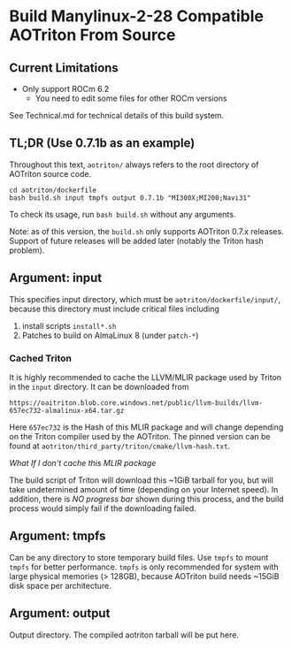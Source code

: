 # Build Manylinux-2-28 Compatible AOTriton From Source

## Current Limitations

* Only support ROCm 6.2
    + You need to edit some files for other ROCm versions

See Technical.md for technical details of this build system.

## TL;DR (Use 0.7.1b as an example)

Throughout this text, `aotriton/` always refers to the root directory of
AOTriton source code.

```
cd aotriton/dockerfile
bash build.sh input tmpfs output 0.7.1b "MI300X;MI200;Navi31"
```

To check its usage, run `bash build.sh` without any arguments.

Note: as of this version, the `build.sh` only supports AOTriton 0.7.x releases.
Support of future releases will be added later (notably the Triton hash problem).

## Argument: input

This specifies input directory, which must be `aotriton/dockerfile/input/`,
because this directory must include critical files including

1. install scripts `install*.sh`
2. Patches to build on AlmaLinux 8 (under `patch-*`)

### Cached Triton

It is highly recommended to cache the LLVM/MLIR package used by Triton in the `input` directory.
It can be downloaded from
```
https://oaitriton.blob.core.windows.net/public/llvm-builds/llvm-657ec732-almalinux-x64.tar.gz
```

Here `657ec732` is the Hash of this MLIR package and will change depending on
the Triton compiler used by the AOTriton. The pinned version can be found at
`aotriton/third_party/triton/cmake/llvm-hash.txt`.

*What If I don't cache this MLIR package*

The build script of Triton will download this ~1GiB tarball for you, but will take
undetermined amount of time (depending on your Internet speed). In addition,
there is *NO progress bar* shown during this process, and the build process
would simply fail if the downloading failed.

## Argument: tmpfs

Can be any directory to store temporary build files.
Use `tmpfs` to mount `tmpfs` for better performance.
`tmpfs` is only recommended for system with large physical memories (> 128GB),
because AOTriton build needs ~15GiB disk space per architecture.

## Argument: output

Output directory. The compiled aotriton tarball will be put here.
